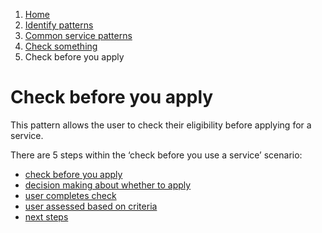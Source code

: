 1.  [Home](/docs/core/contents)
2.  [Identify patterns](/docs/documentation/core/common-service-patterns/identify-patterns)
3.	[Common service patterns](/docs/core/common-service-patterns/overview)
4.  [Check something](docs/documentation/core/common-service-patterns/service-patterns/check-something/overview)
5.  Check before you apply

# Check before you apply
This pattern allows the user to check their eligibility before applying for a service. 

There are 5 steps within the ‘check before you use a service’ scenario:

* [check before you apply](/docs/core/common-service-patterns/service-patterns/check-something/check-before-you-apply/check-before-you-apply)
* [decision making about whether to apply](/docs/core/common-service-patterns/service-patterns/check-something/check-before-you-apply/decision-making-about-whether-to-apply)
* [user completes check](/docs/core/common-service-patterns/service-patterns/check-something/check-before-you-apply/user-completes-check)
* [user assessed based on criteria](/docs/core/common-service-patterns/service-patterns/check-something/check-before-you-apply/user-assessed-based-on-criteria)
* [next steps](/docs/core/common-service-patterns/service-patterns/check-something/check-before-you-apply/next-steps)
